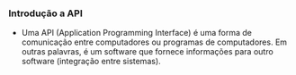 ### Introdução a API

- Uma API (Application Programming Interface) é uma forma de comunicação entre computadores ou programas de computadores.
Em outras palavras, é um software que fornece informações para outro software (integração entre sistemas).